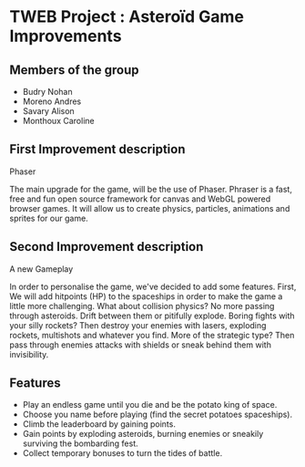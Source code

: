 # TWEB Project : Asteroïd Game Improvements


## Members of the group 

- Budry Nohan
- Moreno Andres
- Savary Alison
- Monthoux Caroline


## First Improvement description 
Phaser

The main upgrade for the game, will be the use of Phaser. Phraser is a fast, free and fun open source framework for canvas and WebGL powered browser games. It will allow us to create physics, particles, animations and sprites for our game.

## Second Improvement description
A new Gameplay 

In order to personalise the game, we've decided to add some features. First, We will add hitpoints (HP) to the spaceships in order to make the game a little more challenging. What about collision physics? No more passing through asteroids. Drift between them or pitifully explode. Boring fights with your silly rockets? Then destroy your enemies with lasers, exploding rockets, multishots and whatever you find. More of the strategic type? Then pass through enemies attacks with shields or sneak behind them with invisibility.

## Features

- Play an endless game until you die and be the potato king of space.
- Choose you name before playing (find the secret potatoes spaceships).
- Climb the leaderboard by gaining points.
- Gain points by exploding asteroids, burning enemies or sneakily surviving the bombarding fest.
- Collect temporary bonuses to turn the tides of battle.
